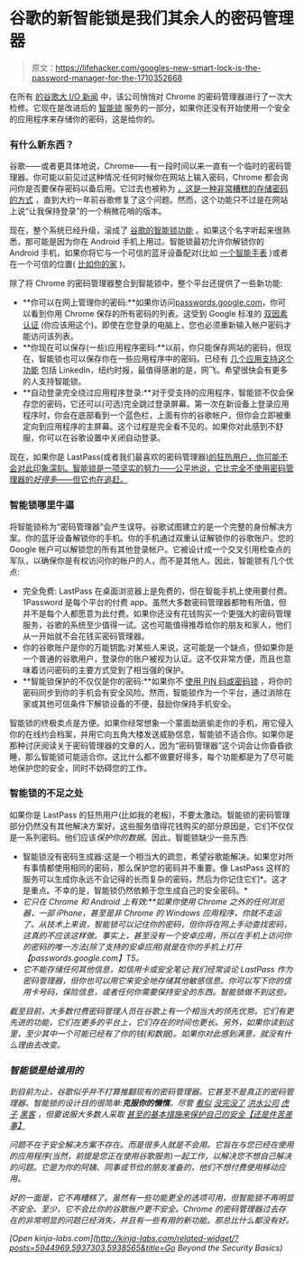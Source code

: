 # 谷歌的新智能锁是我们其余人的密码管理器

> 原文：<https://lifehacker.com/googles-new-smart-lock-is-the-password-manager-for-the-1710352668>

在所有 [的谷歌大 I/O 新闻](https://lifehacker.com/all-the-important-stuff-google-announced-at-i-o-2015-1707454800) 中，该公司悄悄对 Chrome 的密码管理器进行了一次大检修。它现在是改进后的 [智能锁](http://get.google.com/smartlock/) 服务的一部分，如果你还没有开始使用一个安全的应用程序来存储你的密码，这是给你的。



### 有什么新东西？

谷歌——或者更具体地说，Chrome——有一段时间以来一直有一个临时的密码管理器。你可能以前见过这种情况:任何时候你在网站上输入密码，Chrome 都会询问你是否要保存密码以备后用。它过去也被称为 [，这是一种非常糟糕的存储密码的方式](http://lifehacker.com/saving-your-passwords-in-chrome-is-inherently-insecure-1055730985#_ga=1.66269166.1125888042.1416611403) ，直到大约一年前谷歌修复了这个问题。然而，这个功能只不过是在网站上说“让我保持登录”的一个稍微花哨的版本。

现在，整个系统已经升级，滚成了 [谷歌的智能锁功能](http://get.google.com/smartlock/) 。如果这个名字听起来很熟悉，那可能是因为你在 Android 手机上用过。智能锁最初允许你解锁你的 Android 手机，如果你将它与一个可信的蓝牙设备配对(比如 [一个智能手表](http://lifehacker.com/is-android-wear-actually-useful-1632388855#_ga=1.91360346.1125888042.1416611403) )或者在一个可信的位置( [比如你的家](http://lifehacker.com/googles-trusted-places-disables-your-lock-screen-within-1698810207) )。

除了将 Chrome 的密码管理器整合到智能锁中，整个平台还提供了一些新功能:

*   **你可以在网上管理你的密码:**如果你访问[passwords.google.com](https://passwords.google.com)，你可以看到你用 Chrome 保存的所有密码的列表。这受到 Google 标准的 [双因素认证](http://lifehacker.com/heres-everywhere-you-should-enable-two-factor-authentic-5938565#_ga=1.54616811.1125888042.1416611403) (你应该用这个)。即使在您登录的电脑上，您也必须重新输入帐户密码才能访问该列表。
*   **你现在可以保存(一些)应用程序密码:**以前，你只能保存网站的密码，但现在，智能锁也可以保存你在一些应用程序中的密码。已经有 [几个应用支持这个功能](http://googledevelopers.blogspot.com/2015/05/introducing-google-identity-platform.html) 包括 LinkedIn，纽约时报，最值得感谢的是，网飞。希望很快会有更多的人支持智能锁。
*   **自动登录完全绕过应用程序登录:**对于受支持的应用程序，智能锁不仅会保存您的密码，它还可以(可选)完全跳过登录屏幕。第一次在新设备上登录应用程序时，你会在底部看到一个蓝色栏，上面有你的谷歌帐户，但你会立即被重定向到应用程序的主屏幕。这个过程是完全看不见的。如果你对此感到不舒服，你可以在谷歌设置中关闭自动登录。

现在，如果你是 LastPass(或者我们最喜欢的密码管理器[)的狂热用户，你可能不会对此印象深刻。智能锁是一项坚实的努力——公平地说，它比完全不使用密码管理器的*好得多*](https://lifehacker.com/most-popular-password-manager-lastpass-1679554433#_ga=1.91360346.1125888042.1416611403)[——但它也在追赶。](http://lifehacker.com/your-clever-password-tricks-arent-protecting-you-from-t-5937303)

### **智能锁哪里牛逼**

将智能锁称为“密码管理器”会产生误导。谷歌试图建立的是一个完整的身份解决方案。你的蓝牙设备解锁你的手机。你的手机通过双重认证解锁你的谷歌账户。您的 Google 帐户可以解锁您的所有其他登录帐户。它被设计成一个交叉引用检查点的军队，以确保你是有权访问你的帐户的人，而不是其他人。因此，智能锁有几个优点:

*   完全免费: LastPass 在桌面浏览器上是免费的，但在智能手机上使用要付费。1Password 是每个平台的付费 app。虽然大多数密码管理器都物有所值，但并不是每个人都愿意为此付费。如果你还没有花钱购买一个更强大的密码管理服务，谷歌的系统至少值得一试。这也可能值得推荐给你的朋友和家人，他们从一开始就不会花钱买密码管理器。
*   你的谷歌账户是你的万能钥匙:对某些人来说，这可能是一个缺点，但如果你是一个普通的谷歌用户，登录你的账户被视为认证。这不仅非常方便，而且也意味着访问密码的主要方式受到了相当强的保护。
*   **智能锁保护的不仅仅是你的密码:**如果你不 [使用 PIN 码或密码锁](http://lifehacker.com/the-essential-android-security-features-you-should-enab-1609559324) ，将你的密码同步到你的手机会有安全风险。然而，智能锁作为一个平台，通过消除在家或其他可信条件下解锁设备的不便，鼓励你保持手机安全。

智能锁的终极卖点是方便。如果你经常想象一个蒙面劫匪偷走你的手机，用它侵入你的在线约会档案，并用它向五角大楼发送威胁信息，智能锁不适合你。如果你是那种讨厌阅读关于密码管理器的文章的人，因为“密码管理器”这个词会让你昏昏欲睡，那么智能锁可能适合你。这比什么都不做要好得多，每个功能都是为了尽可能地保护您的安全，同时不妨碍您的工作。

### **智能锁的不足之处**

如果你是 LastPass 的狂热用户(比如我的老板)，不要太激动。智能锁的密码管理部分仍然没有其他解决方案好。这些服务值得花钱购买的部分原因是，它们不仅仅是一系列密码。他们应该*保护你的数据*。因此，智能锁缺少一些东西:

*   智能锁没有密码生成器:这是一个相当大的疏忽，希望谷歌能解决。如果您对所有事情都使用相同的密码，那么保护您的密码并不重要。像 LastPass 这样的服务可以生成你永远不会记得的长而复杂的密码，然后为你记住它们*。这才是重点。不幸的是，智能锁仍然依赖于您生成自己的安全密码。*
*   ***它只在 Chrome 和 Android 上有效:**如果你使用 Chrome 之外的任何浏览器，一部 iPhone，甚至是非 Chrome 的 Windows 应用程序，你就不走运了。从技术上来说，智能锁可以记住你的密码，但你将在网上手动查找密码，这真的不应该这样做。事实上，甚至没有一个安卓*应用*，所以在手机上访问你的密码的唯一方法(除了支持的安卓应用)就是在你的手机上打开【passwords.google.com】T5。*
*   *它不能存储任何其他信息，如信用卡或安全笔记:我们经常谈论 LastPass 作为密码管理器，但你也可以用它来安全地存储其他敏感信息。你可以写下你的信用卡号码，保险信息，或者任何你需要保持安全的东西。智能锁做不到这些。*

*截至目前，大多数付费密码管理人员在谷歌上有一个相当大的领先优势。它们有更先进的功能，它们在更多的平台上，它们存在的时间也更长。另外，如果你读到这里，至少其中一个可能已经有了你的钱(和数据)。如果你对此感到满意，就没有什么理由去改变。*

### ***智能锁是给谁用的***

*到目前为止，谷歌似乎并不打算推翻现有的密码管理器。它甚至不是真正的密码管理器。智能锁的设计目的很简单:**克服你的懒惰**。尽管 [看似](http://lifehacker.com/chase-bank-hacked-info-stolen-for-83-million-accounts-1642063956) [没完没了](http://lifehacker.com/home-depot-reportedly-hacked-by-same-group-that-hacked-1631973172) [洪水](http://lifehacker.com/kickstarter-hacked-change-your-passwords-now-1523629572)[公司](http://lifehacker.com/comcast-allegedly-hacked-change-your-passwords-now-1520273670) [虎子](http://lifehacker.com/ebay-hacked-change-your-passwords-now-1579504977) [黑客](http://lifehacker.com/target-hacked-credit-cards-and-private-data-for-40-mil-1486402421) ，但要说服大多数人采取 [甚至](https://www.elie.net/blog/survey-most-people-dont-lock-their-android-phones-but-should)[的基本措施来保护自己的安全【还是件苦差事】](https://lifehacker.com/please-turn-on-two-factor-authentication-5932700)*

*问题不在于安全解决方案不存在。而是很多人就是不会用。它旨在与您已经在使用的应用程序(当然，前提是您正在使用谷歌服务)一起工作，以解决您不想自己解决的问题。它是为你的阿姨、同事或节俭的朋友准备的，他们不想付费使用移动应用。*

*好的一面是，它不再糟糕了。虽然有一些功能更全的选项可用，但智能锁不再明显不安全。至少，它不会比你的谷歌账户更不安全。Chrome 的密码管理器过去存在的非常明显的问题已经消失，并且有一些有用的新功能。那总比什么都没有好。*

*[Open *kinja-labs.com*](http://kinja-labs.com/related-widget/?posts=5944969,5937303,5938565&title=Go Beyond the Security Basics)*